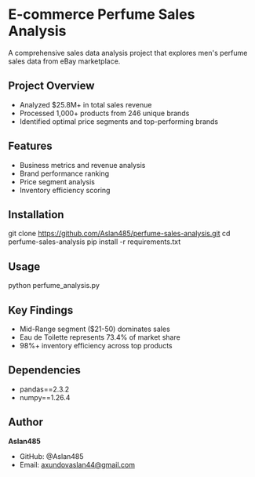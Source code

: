 # E-commerce Perfume Sales Analysis

A comprehensive sales data analysis project that explores men's perfume sales data from eBay marketplace.

## Project Overview
- Analyzed $25.8M+ in total sales revenue
- Processed 1,000+ products from 246 unique brands
- Identified optimal price segments and top-performing brands

## Features
- Business metrics and revenue analysis
- Brand performance ranking  
- Price segment analysis
- Inventory efficiency scoring

## Installation
git clone https://github.com/Aslan485/perfume-sales-analysis.git
cd perfume-sales-analysis
pip install -r requirements.txt


## Usage
python perfume_analysis.py


## Key Findings
- Mid-Range segment ($21-50) dominates sales
- Eau de Toilette represents 73.4% of market share
- 98%+ inventory efficiency across top products

## Dependencies
- pandas==2.3.2
- numpy==1.26.4

## Author
**Aslan485**
- GitHub: @Aslan485
- Email: axundovaslan44@gmail.com